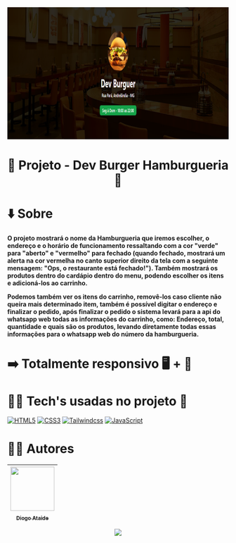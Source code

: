  <img src="https://github.com/diatsilva007/cardapio/blob/main/readme-files/images/devburguer.png" alt="Dev Burguer Project" width="1280" height="300">
 
 <h1 align="center"> 📂 Projeto - Dev Burger Hamburgueria 🍔 </h1>

 <h1 align="left"> ⬇️ Sobre </h1>

**O projeto mostrará o nome da Hamburgueria que iremos escolher, o endereço e o horário de funcionamento ressaltando com a cor "verde" 	para "aberto" e "vermelho" para fechado (quando fechado, mostrará um alerta na cor vermelha no canto superior direito da tela com a 	seguinte mensagem: "Ops, o restaurante está fechado!"). Também mostrará os produtos dentro do cardápio dentro do menu, podendo 	escolher os itens e adicioná-los ao carrinho.**

 **Podemos também ver os itens do carrinho, removê-los caso cliente não queira mais determinado item, também é possível digitar o endereço e finalizar o pedido, após finalizar o pedido o sistema levará para a api do whatsapp web todas as informações do carrinho, como: Endereço, total, quantidade e quais são os produtos, levando diretamente todas essas informações para o whatsapp web do número da hamburgueria.**

 <h1 align="left"> ➡️ Totalmente responsivo 🖥️ + 📲 </h1> 
 
 <h1 align="left"> 👨‍💻 Tech's usadas no projeto 📁 </h1>

 <a href="https://developer.mozilla.org/en-US/docs/Glossary/HTML5" target="_blank" rel="noreferrer" align="center"><img src="https://raw.githubusercontent.com/danielcranney/readme-generator/main/public/icons/skills/html5-colored.svg" width="36" height="36" alt="HTML5" /></a>
 <a href="https://www.w3.org/TR/CSS/#css" target="_blank" rel="noreferrer"><img src="https://raw.githubusercontent.com/danielcranney/readme-generator/main/public/icons/skills/css3-colored.svg" width="36" height="36" alt="CSS3" /></a>
 <a href="https://tailwindcss.com/docs/installation" target="_blank" rel="noreferrer"><img src="https://cdn.icon-icons.com/icons2/2107/PNG/512/file_type_tailwind_icon_130128.png" width="36" height="36" alt="Tailwindcss" /></a>
  <a href="https://developer.mozilla.org/en-US/docs/Web/JavaScript" target="_blank" rel="noreferrer"><img src="https://raw.githubusercontent.com/danielcranney/readme-generator/main/public/icons/skills/javascript-colored.svg" width="36" height="36" alt="JavaScript" /></a>

  # 🙅‍♂️ Autores
| [<img src="https://avatars.githubusercontent.com/u/143373573?v=4" width="100" height="100"><br><sub>Diogo Ataide</sub>](https://github.com/diatsilva007)
| :---: |

 <p align="center"><img src="http://img.shields.io/static/v1?label=STATUS&message=CONCLUIDO&color=GREEN&style=for-the-badge"/></p>
 


 

